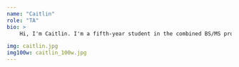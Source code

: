 ```yaml
---
name: "Caitlin"
role: "TA"
bio: >
    Hi, I'm Caitlin. I'm a fifth-year student in the combined BS/MS program. I'm very excited to be working with all of you this quarter!

img: caitlin.jpg
img100w: caitlin_100w.jpg
---
```

